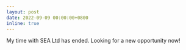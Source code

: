```yaml
---
layout: post
date: 2022-09-09 00:00:00+0800
inline: true
---
```


My time with SEA Ltd has ended. Looking for a new opportunity now!
